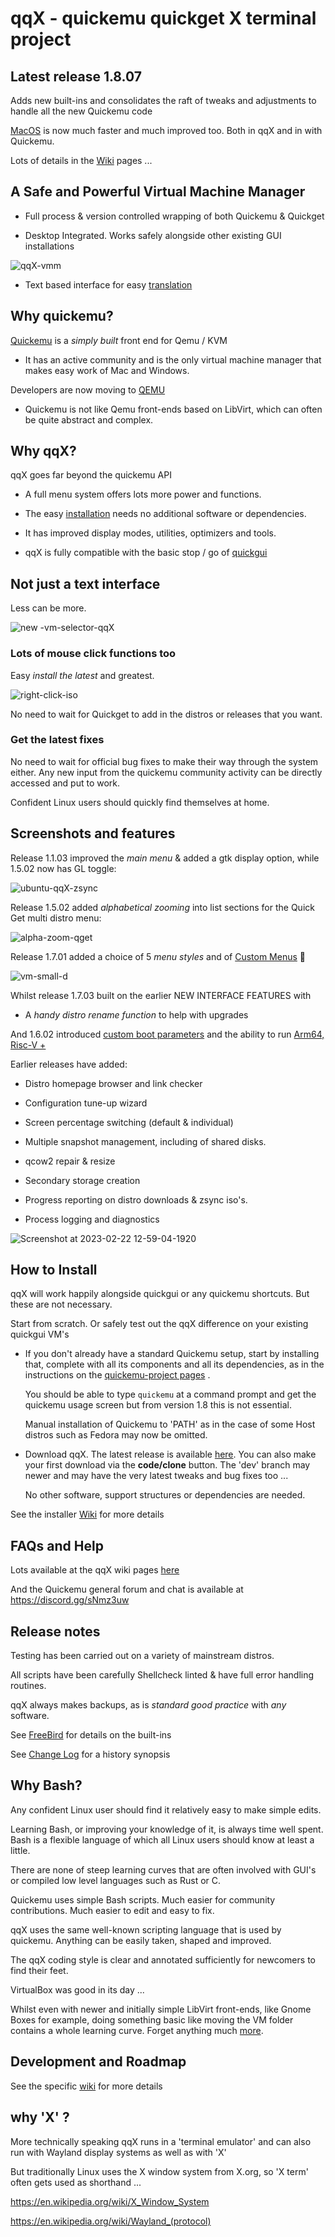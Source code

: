# qqX  - quickemu quickget X terminal project

## Latest release 1.8.07

Adds new built-ins and consolidates the raft of tweaks and adjustments to handle all the new Quickemu code

[MacOS](https://github.com/TuxVinyards/qqX/wiki/Mac-OS) is now much faster and much improved too. Both in qqX and in with Quickemu.

Lots of details in the [Wiki](https://github.com/TuxVinyards/qqX/wiki) pages ...

## A Safe and Powerful  Virtual Machine Manager

- Full process & version controlled wrapping of both Quickemu & Quickget

- Desktop Integrated. Works safely alongside other existing GUI installations

![qqX-vmm](https://github.com/TuxVinyards/qqX/assets/3956806/18e5c495-8072-49a5-8b9c-e1302549efcf)

- Text based interface for easy [translation](https://github.com/TuxVinyards/qqX/wiki/Translation)

## Why quickemu?

[Quickemu](https://github.com/quickemu-project/quickemu) is a _simply built_ front end for Qemu / KVM  

- It has an active community and is the only virtual machine manager that makes easy work of Mac and Windows.

Developers are now moving to [QEMU](https://qemu.readthedocs.io)

- Quickemu is not like Qemu front-ends based on LibVirt, which can often be quite abstract and complex.

## Why qqX?

qqX goes far beyond the quickemu API

- A full menu system  offers lots more power and functions.

- The easy [installation](https://github.com/TuxVinyards/qqX/wiki) needs no additional software or dependencies.

- It has improved display modes, utilities, optimizers and tools.

- qqX is fully compatible with the basic stop / go of [quickgui](https://github.com/quickemu-project/quickgui)

## Not just a text interface

Less can be more.

![new -vm-selector-qqX](https://github.com/TuxVinyards/qqX/assets/3956806/42a4b480-4d7d-47fe-91f5-0069fa1511a8)

### Lots of mouse click functions too

Easy _install the latest_ and greatest.

![right-click-iso](https://github.com/TuxVinyards/qqX/assets/3956806/23dd984c-8119-4d8a-b486-c26ac7bf21bb)

No need to wait for Quickget to add in the distros or releases that you want.

### Get the latest fixes

No need to wait for official bug fixes to make their way through the system either. Any new input from the quickemu community activity can be directly accessed and put to work.

Confident Linux users should quickly find themselves at home.

## Screenshots and features

Release 1.1.03 improved the _main menu_ & added a gtk display option, while 1.5.02 now has GL toggle:

![ubuntu-qqX-zsync](https://github.com/TuxVinyards/qqX/assets/3956806/c3104e5d-c008-4dbc-9666-42d13d2af357)

Release 1.5.02 added _alphabetical zooming_ into list sections for the Quick Get multi distro menu:

![alpha-zoom-qget](https://github.com/TuxVinyards/qqX/assets/3956806/bfde0aef-9094-443d-a11d-5bd6745e5702)

Release 1.7.01 added a choice of 5 _menu styles_ and of  [Custom Menus](https://github.com/TuxVinyards/qqX/wiki/Custom-Menus) :rocket:

![vm-small-d](https://github.com/TuxVinyards/qqX/assets/3956806/1a17b7d7-d6e3-471a-a934-e3530f6c9b17)

Whilst release 1.7.03 built on the earlier NEW INTERFACE FEATURES with

- A _handy distro rename function_ to help with upgrades

And 1.6.02 introduced [custom boot parameters](https://github.com/TuxVinyards/qqX/wiki/Custom-Qemu-boot-parameters) and the ability to run [Arm64, Risc-V +](<https://github.com/TuxVinyards/qqX/wiki/Custom-Machine-Types>)

Earlier releases have added:

- Distro homepage browser and link checker
  
- Configuration tune-up wizard

- Screen percentage switching (default & individual)

- Multiple snapshot management, including of shared disks.

- qcow2 repair & resize

- Secondary storage creation

- Progress reporting on distro downloads & zsync iso's.  

- Process logging and diagnostics

![Screenshot at 2023-02-22 12-59-04-1920](https://user-images.githubusercontent.com/3956806/220619057-f63883d2-4d0d-4130-94e1-d444f1567be4.jpg)

## How to Install

qqX will work happily alongside quickgui or any quickemu shortcuts. But these are not necessary.

Start from scratch. Or safely test out the qqX difference on your existing quickgui VM's  

- If you don't already have a standard Quickemu setup, start by installing that, complete with all its components and all its dependencies, as in the instructions on the [quickemu-project pages](https://github.com/quickemu-project/quickemu) .
  
  You should be able to type `quickemu` at a command prompt and get the quickemu usage screen but from version 1.8 this is not essential.

  Manual installation of Quickemu to 'PATH' as in the case of some Host distros such as Fedora may now be omitted.

- Download qqX. The latest release is available [here](https://github.com/TuxVinyards/qqX/releases/latest). You can also make your first download via the **code/clone** button. The 'dev' branch may newer and may have the very latest tweaks and bug fixes too ...

  No other software, support structures or dependencies are needed.

See the installer [Wiki](https://github.com/TuxVinyards/qqX/wiki) for more details

## FAQs and Help

Lots available at the qqX wiki pages [here](https://github.com/TuxVinyards/qqX/wiki/FAQs-and-Help)

And the Quickemu general forum and chat is available at <https://discord.gg/sNmz3uw>

## Release notes

Testing has been carried out on a variety of mainstream distros.

All scripts have been carefully Shellcheck linted & have full error handling routines.

qqX always makes backups, as is _standard good practice_ with _any_ software.

See [FreeBird](https://github.com/TuxVinyards/qqX/wiki/FreeBird) for details on the built-ins

See [Change Log](https://github.com/TuxVinyards/qqX/wiki/Change-Log) for a history synopsis

## Why Bash?

Any confident Linux user should find it relatively easy to make simple edits.

Learning Bash, or improving your knowledge of it, is always time well spent. Bash is a flexible language of which all Linux users should know at least a little.

There are none of steep learning curves that are often involved with GUI's or compiled low level languages such as Rust or C.

Quickemu uses simple Bash scripts. Much easier for community contributions. Much easier to edit and easy to fix.

qqX uses the same well-known scripting language that is used by quickemu. Anything can be easily taken, shaped and improved.

The qqX coding style is clear and annotated sufficiently for newcomers to find their feet.

VirtualBox was good in its day ...

Whilst even with newer and initially simple LibVirt front-ends, like Gnome Boxes for example, doing something basic like moving the VM folder contains a whole learning curve. Forget anything much [more](https://gitlab.gnome.org/GNOME/gnome-boxes/-/tree/main/src?ref_type=heads).

## Development and Roadmap

See the specific [wiki](https://github.com/TuxVinyards/qqX/wiki/Development) for more details

## why 'X' ?

More technically speaking qqX runs in a 'terminal emulator' and can also run with Wayland display systems as well as with 'X'

But traditionally Linux uses the X window system from X.org, so 'X term' often gets used as shorthand ...

<https://en.wikipedia.org/wiki/X_Window_System>

<https://en.wikipedia.org/wiki/Wayland_(protocol)>
